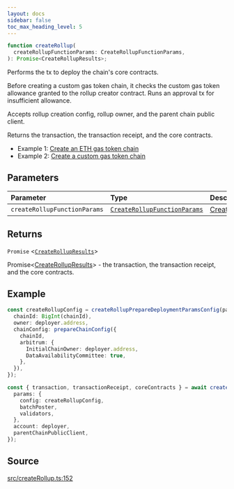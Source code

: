 ```yaml
---
layout: docs
sidebar: false
toc_max_heading_level: 5
---
```


```ts
function createRollup(
  createRollupFunctionParams: CreateRollupFunctionParams,
): Promise<CreateRollupResults>;
```

Performs the tx to deploy the chain's core contracts.

Before creating a custom gas token chain, it checks the custom gas
token allowance granted to the rollup creator contract. Runs an approval
tx for insufficient allowance.

Accepts rollup creation config, rollup owner, and the parent chain public client.

Returns the transaction, the transaction receipt, and the core contracts.

- Example 1: [Create an ETH gas token chain](https://github.com/OffchainLabs/arbitrum-orbit-sdk/blob/main/examples/create-rollup-eth/index.ts)
- Example 2: [Create a custom gas token chain](https://github.com/OffchainLabs/arbitrum-orbit-sdk/blob/main/examples/create-rollup-custom-fee-token/index.ts)

## Parameters

| Parameter                    | Type                                                                          | Description                                                                 |
| :--------------------------- | :---------------------------------------------------------------------------- | :-------------------------------------------------------------------------- |
| `createRollupFunctionParams` | [`CreateRollupFunctionParams`](../type-aliases/CreateRollupFunctionParams.md) | [CreateRollupFunctionParams](../type-aliases/CreateRollupFunctionParams.md) |

## Returns

`Promise` \<[`CreateRollupResults`](../type-aliases/CreateRollupResults.md)\>

Promise<[CreateRollupResults](../type-aliases/CreateRollupResults.md)> - the transaction, the transaction receipt, and the core contracts.

## Example

```ts
const createRollupConfig = createRollupPrepareDeploymentParamsConfig(parentChainPublicClient, {
  chainId: BigInt(chainId),
  owner: deployer.address,
  chainConfig: prepareChainConfig({
    chainId,
    arbitrum: {
      InitialChainOwner: deployer.address,
      DataAvailabilityCommittee: true,
    },
  }),
});

const { transaction, transactionReceipt, coreContracts } = await createRollup({
  params: {
    config: createRollupConfig,
    batchPoster,
    validators,
  },
  account: deployer,
  parentChainPublicClient,
});
```

## Source

[src/createRollup.ts:152](https://github.com/OffchainLabs/arbitrum-orbit-sdk/blob/9d5595a042e42f7d6b9af10a84816c98ea30f330/src/createRollup.ts#L152)
